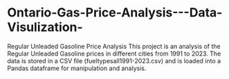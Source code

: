 # Ontario-Gas-Price-Analysis---Data-Visulization-
Regular Unleaded Gasoline Price Analysis This project is an analysis of the Regular Unleaded Gasoline prices in different cities from 1991 to 2023. The data is stored in a CSV file (fueltypesall1991-2023.csv) and is loaded into a Pandas dataframe for manipulation and analysis. 
